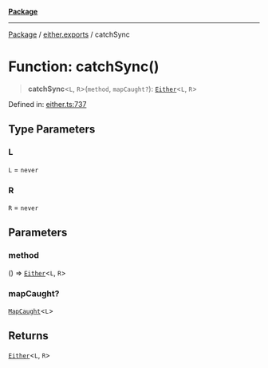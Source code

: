 [**Package**](../../README.md)

***

[Package](../../modules.md) / [either.exports](../README.md) / catchSync

# Function: catchSync()

> **catchSync**\<`L`, `R`\>(`method`, `mapCaught?`): [`Either`](../type-aliases/Either.md)\<`L`, `R`\>

Defined in: [either.ts:737](https://github.com/AlexXanderGrib/monads-io/blob/d65e47796764202dffd7314b61c2ea9cedbb26e8/src/either.ts#L737)

## Type Parameters

### L

`L` = `never`

### R

`R` = `never`

## Parameters

### method

() => [`Either`](../type-aliases/Either.md)\<`L`, `R`\>

### mapCaught?

[`MapCaught`](../type-aliases/MapCaught.md)\<`L`\>

## Returns

[`Either`](../type-aliases/Either.md)\<`L`, `R`\>
